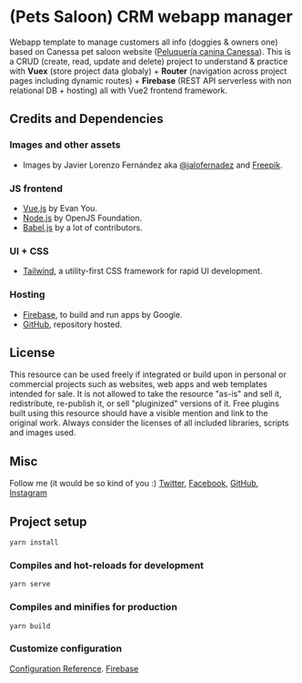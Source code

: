 # (Pets Saloon) CRM webapp manager

Webapp template to manage customers all info (doggies & owners one) based on Canessa pet saloon website ([Peluquería canina Canessa](http://peluqueriacanessa.com/)). This is a CRUD (create, read, update and delete) project to understand & practice with **Vuex** (store project data globaly) + **Router** (navigation across project pages including dynamic routes) + **Firebase** (REST API serverless with non relational DB + hosting) all with Vue2 frontend framework.

## Credits and Dependencies
### Images and other assets
- Images by Javier Lorenzo Fernández aka [@jalofernadez](https://jalofernandez.com) and [Freepik](https://www.freepik.es).
### JS frontend
- [Vue.js](https://vuejs.org) by Evan You.
- [Node.js](https://nodejs.org) by OpenJS Foundation.
- [Babel.js](https://babeljs.io) by a lot of contributors.
### UI + CSS
- [Tailwind](https://tailwindcss.com), a utility-first CSS framework for rapid UI development.
### Hosting
- [Firebase](https://firebase.google.com/), to build and run apps by Google.
- [GitHub](https://github.com/), repository hosted.

## License

This resource can be used freely if integrated or build upon in personal or commercial projects such as websites, web apps and web templates intended for sale. It is not allowed to take the resource "as-is" and sell it, redistribute, re-publish it, or sell "pluginized" versions of it. Free plugins built using this resource should have a visible mention and link to the original work. Always consider the licenses of all included libraries, scripts and images used.

## Misc

Follow me (it would be so kind of you :) [Twitter](http://www.twitter.com/jalofernandez), [Facebook](http://www.facebook.com/jalofernandez), [GitHub](https://github.com/jalofernandez), [Instagram](https://www.instagram.com/jalofernandez/)


## Project setup
```
yarn install
```

### Compiles and hot-reloads for development
```
yarn serve
```

### Compiles and minifies for production
```
yarn build
```

### Customize configuration
[Configuration Reference](https://cli.vuejs.org/config/).
[Firebase](https://firebase.google.com/)
